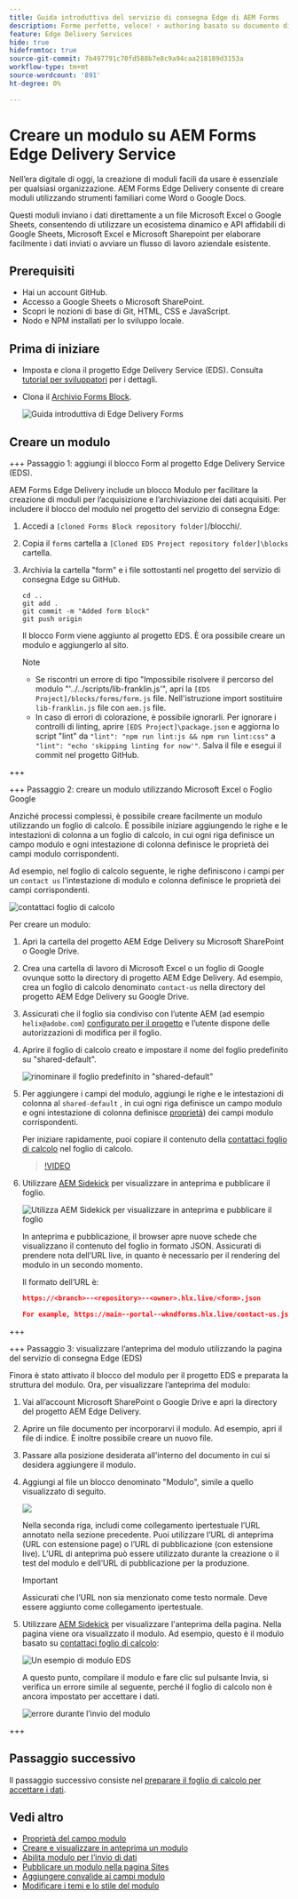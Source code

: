 ```yaml
---
title: Guida introduttiva del servizio di consegna Edge di AEM Forms
description: Forme perfette, veloce! ⚡ authoring basato su documento di AEM Forms Edge Delivery = velocità sorprendente e moduli compatibili con SEO per utenti e motori di ricerca più felici.
feature: Edge Delivery Services
hide: true
hidefromtoc: true
source-git-commit: 7b497791c70fd588b7e8c9a94caa218189d3153a
workflow-type: tm+mt
source-wordcount: '891'
ht-degree: 0%

---
```



# Creare un modulo su AEM Forms Edge Delivery Service

Nell’era digitale di oggi, la creazione di moduli facili da usare è essenziale per qualsiasi organizzazione. AEM Forms Edge Delivery consente di creare moduli utilizzando strumenti familiari come Word o Google Docs.

Questi moduli inviano i dati direttamente a un file Microsoft Excel o Google Sheets, consentendo di utilizzare un ecosistema dinamico e API affidabili di Google Sheets, Microsoft Excel e Microsoft Sharepoint per elaborare facilmente i dati inviati o avviare un flusso di lavoro aziendale esistente.

## Prerequisiti

* Hai un account GitHub.
* Accesso a Google Sheets o Microsoft SharePoint.
* Scopri le nozioni di base di Git, HTML, CSS e JavaScript.
* Nodo e NPM installati per lo sviluppo locale.

## Prima di iniziare

* Imposta e clona il progetto Edge Delivery Service (EDS). Consulta [tutorial per sviluppatori](https://www.aem.live/developer/tutorial) per i dettagli.
* Clona il [Archivio Forms Block](https://github.com/adobe/afb).

  ![Guida introduttiva di Edge Delivery Forms](/help/edge/assets/getting-started-with-eds-forms.png)


## Creare un modulo


+++ Passaggio 1: aggiungi il blocco Form al progetto Edge Delivery Service (EDS).

AEM Forms Edge Delivery include un blocco Modulo per facilitare la creazione di moduli per l’acquisizione e l’archiviazione dei dati acquisiti. Per includere il blocco del modulo nel progetto del servizio di consegna Edge:

1. Accedi a `[cloned Forms Block repository folder]`/blocchi/.

1. Copia il `forms` cartella a `[Cloned EDS Project repository folder]\blocks` cartella.

1. Archivia la cartella &quot;form&quot; e i file sottostanti nel progetto del servizio di consegna Edge su GitHub.

   ```Shell
   cd ..
   git add .
   git commit -m "Added form block"
   git push origin
   ```

   Il blocco Form viene aggiunto al progetto EDS. È ora possibile creare un modulo e aggiungerlo al sito.

   >[!NOTE]
   >
   > * Se riscontri un errore di tipo &quot;Impossibile risolvere il percorso del modulo &quot;&#39;../../scripts/lib-franklin.js&#39;&quot;, apri la `[EDS Project]/blocks/forms/form.js` file. Nell&#39;istruzione import sostituire `lib-franklin.js` file con `aem.js` file.
   > * In caso di errori di colorazione, è possibile ignorarli. Per ignorare i controlli di linting, aprire `[EDS Project]\package.json` e aggiorna lo script &quot;lint&quot; da `"lint": "npm run lint:js && npm run lint:css"` a `"lint": "echo 'skipping linting for now'"`. Salva il file e esegui il commit nel progetto GitHub.

+++

+++ Passaggio 2: creare un modulo utilizzando Microsoft Excel o Foglio Google


Anziché processi complessi, è possibile creare facilmente un modulo utilizzando un foglio di calcolo. È possibile iniziare aggiungendo le righe e le intestazioni di colonna a un foglio di calcolo, in cui ogni riga definisce un campo modulo e ogni intestazione di colonna definisce le proprietà dei campi modulo corrispondenti.

Ad esempio, nel foglio di calcolo seguente, le righe definiscono i campi per un `contact us` l&#39;intestazione di modulo e colonna definisce le proprietà dei campi corrispondenti.

![contattaci foglio di calcolo](/help/edge/assets/contact-us-form-spreadsheet.png)

Per creare un modulo:

1. Apri la cartella del progetto AEM Edge Delivery su Microsoft SharePoint o Google Drive.

1. Crea una cartella di lavoro di Microsoft Excel o un foglio di Google ovunque sotto la directory di progetto AEM Edge Delivery. Ad esempio, crea un foglio di calcolo denominato `contact-us` nella directory del progetto AEM Edge Delivery su Google Drive.

1. Assicurati che il foglio sia condiviso con l’utente AEM (ad esempio `helix@adobe.com`) [configurato per il progetto](https://www.aem.live/docs/setup-customer-sharepoint) e l’utente dispone delle autorizzazioni di modifica per il foglio.

1. Aprire il foglio di calcolo creato e impostare il nome del foglio predefinito su &quot;shared-default&quot;.

   ![rinominare il foglio predefinito in &quot;shared-default&quot;](/help/edge/assets/rename-sheet-to-shared-default.png)

1. Per aggiungere i campi del modulo, aggiungi le righe e le intestazioni di colonna al `shared-default` , in cui ogni riga definisce un campo modulo e ogni intestazione di colonna definisce [proprietà](/help/edge/docs/forms/eds-form-field-properties)) dei campi modulo corrispondenti.

   Per iniziare rapidamente, puoi copiare il contenuto della [contattaci foglio di calcolo](https://docs.google.com/spreadsheets/d/12jvYjo1a3GOV30IqPY6_7YaCQtUmzWpFhoiOHDcjB28/edit?usp=drive_link) nel foglio di calcolo.

   >[!VIDEO](https://video.tv.adobe.com/v/3427468?quality=12&learn=on)

1. Utilizzare [AEM Sidekick](https://www.aem.live/developer/tutorial#preview-and-publish-your-content) per visualizzare in anteprima e pubblicare il foglio.

   ![Utilizza AEM Sidekick per visualizzare in anteprima e pubblicare il foglio](/help/edge/assets/preview-form.png)

   In anteprima e pubblicazione, il browser apre nuove schede che visualizzano il contenuto del foglio in formato JSON. Assicurati di prendere nota dell’URL live, in quanto è necessario per il rendering del modulo in un secondo momento.

   Il formato dell’URL è:

   ```JSON
   https://<branch>--<repository>--<owner>.hlx.live/<form>.json
   
   For example, https://main--portal--wkndforms.hlx.live/contact-us.json
   ```

+++

+++ Passaggio 3: visualizzare l’anteprima del modulo utilizzando la pagina del servizio di consegna Edge (EDS)


Finora è stato attivato il blocco del modulo per il progetto EDS e preparata la struttura del modulo. Ora, per visualizzare l’anteprima del modulo:

1. Vai all’account Microsoft SharePoint o Google Drive e apri la directory del progetto AEM Edge Delivery.

1. Aprire un file documento per incorporarvi il modulo. Ad esempio, apri il file di indice. È inoltre possibile creare un nuovo file.

1. Passare alla posizione desiderata all&#39;interno del documento in cui si desidera aggiungere il modulo.

1. Aggiungi al file un blocco denominato &quot;Modulo&quot;, simile a quello visualizzato di seguito.

   ![](/help/edge/assets/form-block-in-sites-page-example.png)

   Nella seconda riga, includi come collegamento ipertestuale l’URL annotato nella sezione precedente. Puoi utilizzare l’URL di anteprima (URL con estensione page) o l’URL di pubblicazione (con estensione live). L’URL di anteprima può essere utilizzato durante la creazione o il test del modulo e dell’URL di pubblicazione per la produzione.

   >[!IMPORTANT]
   >
   >
   > Assicurati che l’URL non sia menzionato come testo normale. Deve essere aggiunto come collegamento ipertestuale.

1. Utilizzare [AEM Sidekick](https://www.aem.live/developer/tutorial#preview-and-publish-your-content) per visualizzare l&#39;anteprima della pagina. Nella pagina viene ora visualizzato il modulo. Ad esempio, questo è il modulo basato su [contattaci foglio di calcolo](https://docs.google.com/spreadsheets/d/12jvYjo1a3GOV30IqPY6_7YaCQtUmzWpFhoiOHDcjB28/edit?usp=drive_link):


   ![Un esempio di modulo EDS](/help/edge/assets/eds-form.png)

   A questo punto, compilare il modulo e fare clic sul pulsante Invia, si verifica un errore simile al seguente, perché il foglio di calcolo non è ancora impostato per accettare i dati.

   ![errore durante l’invio del modulo](/help/edge/assets/form-error.png)

+++


## Passaggio successivo

Il passaggio successivo consiste nel [preparare il foglio di calcolo per accettare i dati](/help/edge/docs/forms/submit-forms.md).



## Vedi altro

* [Proprietà del campo modulo](/help/edge/docs/forms/eds-form-field-properties)
* [Creare e visualizzare in anteprima un modulo](/help/edge/docs/forms/create-forms.md)
* [Abilita modulo per l’invio di dati](/help/edge/docs/forms/submit-forms.md)
* [Pubblicare un modulo nella pagina Sites](/help/edge/docs/forms/publish-eds-forms.md)
* [Aggiungere convalide ai campi modulo](/help/edge/docs/forms/validate-forms.md)
* [Modificare i temi e lo stile del modulo](/help/edge/docs/forms/style-theme-forms.md)
